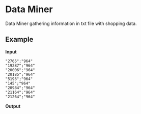 Data Miner
============

Data Miner gathering information in txt file with shopping data.

Example
-------------------------

 **Input**

    "2765";"964"
    "19287";"964"
    "20006";"964"
    "20185";"964"
    "5193";"964"
    "145";"964"
    "20984";"964"
    "21164";"964"
    "21264";"964"

**Output**